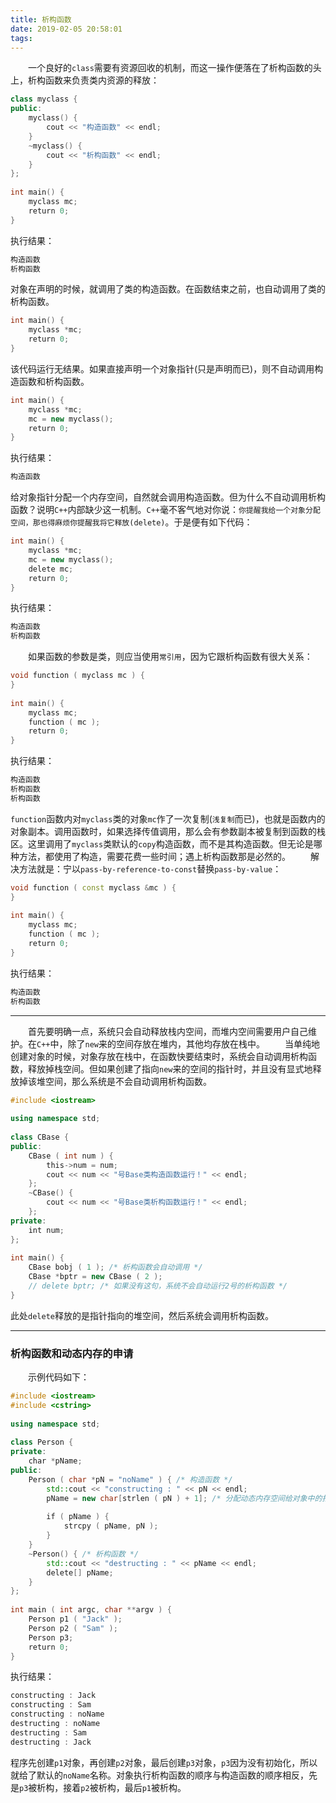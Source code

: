 ```yaml
---
title: 析构函数
date: 2019-02-05 20:58:01
tags:
---
```

&emsp;&emsp;一个良好的`class`需要有资源回收的机制，而这一操作便落在了析构函数的头上，析构函数来负责类内资源的释放：

``` cpp
class myclass {
public:
    myclass() {
        cout << "构造函数" << endl;
    }
    ~myclass() {
        cout << "析构函数" << endl;
    }
};
​
int main() {
    myclass mc;
    return 0;
}
```

执行结果：

``` cpp
构造函数
析构函数
```

对象在声明的时候，就调用了类的构造函数。在函数结束之前，也自动调用了类的析构函数。

``` cpp
int main() {
    myclass *mc;
    return 0;
}
```

该代码运行无结果。如果直接声明一个对象指针(只是声明而已)，则不自动调用构造函数和析构函数。

``` cpp
int main() {
    myclass *mc;
    mc = new myclass();
    return 0;
}
```

执行结果：

``` cpp
构造函数
```

给对象指针分配一个内存空间，自然就会调用构造函数。但为什么不自动调用析构函数？说明`C++`内部缺少这一机制。`C++`毫不客气地对你说：`你提醒我给一个对象分配空间，那也得麻烦你提醒我将它释放(delete)`。于是便有如下代码：

``` cpp
int main() {
    myclass *mc;
    mc = new myclass();
    delete mc;
    return 0;
}
```

执行结果：

``` cpp
构造函数
析构函数
```

&emsp;&emsp;如果函数的参数是类，则应当使用`常引用`，因为它跟析构函数有很大关系：

``` cpp
void function ( myclass mc ) {
}
​
int main() {
    myclass mc;
    function ( mc );
    return 0;
}
```

执行结果：

``` cpp
构造函数
析构函数
析构函数
```

`function`函数内对`myclass`类的对象`mc`作了一次复制(`浅复制`而已)，也就是函数内的对象副本。调用函数时，如果选择传值调用，那么会有参数副本被复制到函数的栈区。这里调用了`myclass`类默认的`copy`构造函数，而不是其构造函数。但无论是哪种方法，都使用了构造，需要花费一些时间；遇上析构函数那是必然的。
&emsp;&emsp;解决方法就是：宁以`pass-by-reference-to-const`替换`pass-by-value`：

``` cpp
void function ( const myclass &mc ) {
}
​
int main() {
    myclass mc;
    function ( mc );
    return 0;
}
```

执行结果：

``` cpp
构造函数
析构函数
```

---

&emsp;&emsp;首先要明确一点，系统只会自动释放栈内空间，而堆内空间需要用户自己维护。在`C++`中，除了`new`来的空间存放在堆内，其他均存放在栈中。
&emsp;&emsp;当单纯地创建对象的时候，对象存放在栈中，在函数快要结束时，系统会自动调用析构函数，释放掉栈空间。但如果创建了指向`new`来的空间的指针时，并且没有显式地释放掉该堆空间，那么系统是不会自动调用析构函数。

``` cpp
#include <iostream>
​
using namespace std;
​
class CBase {
public:
    CBase ( int num ) {
        this->num = num;
        cout << num << "号Base类构造函数运行！" << endl;
    };
    ~CBase() {
        cout << num << "号Base类析构函数运行！" << endl;
    };
private:
    int num;
};
​
int main() {
    CBase bobj ( 1 ); /* 析构函数会自动调用 */
    CBase *bptr = new CBase ( 2 );
    // delete bptr; /* 如果没有这句，系统不会自动运行2号的析构函数 */
}
```

此处`delete`释放的是指针指向的堆空间，然后系统会调用析构函数。

---

### 析构函数和动态内存的申请

&emsp;&emsp;示例代码如下：

``` cpp
#include <iostream>
#include <cstring>
​
using namespace std;
​
class Person {
private:
    char *pName;
public:
    Person ( char *pN = "noName" ) { /* 构造函数 */
        std::cout << "constructing : " << pN << endl;
        pName = new char[strlen ( pN ) + 1]; /* 分配动态内存空间给对象中的指针成员 */
​
        if ( pName ) {
            strcpy ( pName, pN );
        }
    }
    ~Person() { /* 析构函数 */
        std::cout << "destructing : " << pName << endl;
        delete[] pName;
    }
};
​
int main ( int argc, char **argv ) {
    Person p1 ( "Jack" );
    Person p2 ( "Sam" );
    Person p3;
    return 0;
}
```

执行结果：

``` cpp
constructing : Jack
constructing : Sam
constructing : noName
destructing : noName
destructing : Sam
destructing : Jack
```

程序先创建`p1`对象，再创建`p2`对象，最后创建`p3`对象，`p3`因为没有初始化，所以就给了默认的`noName`名称。对象执行析构函数的顺序与构造函数的顺序相反，先是`p3`被析构，接着`p2`被析构，最后`p1`被析构。